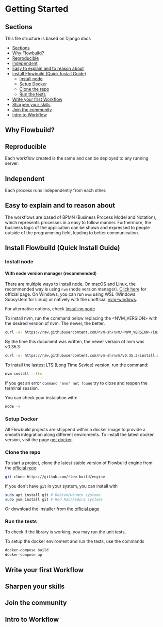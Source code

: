 # Getting Started

## Sections

This file structure is based on Django docs

- [Sections](#sections)
- [Why Flowbuild?](#why-flowbuild)
- [Reproducible](#reproducible)
- [Independent](#independent)
- [Easy to explain and to reason about](#easy-to-explain-and-to-reason-about)
- [Install Flowbuild (Quick Install Guide)](#install-flowbuild-quick-install-guide)
  - [Install node](#install-node)
  - [Setup Docker](#setup-docker)
  - [Clone the repo](#clone-the-repo)
  - [Run the tests](#run-the-tests)
- [Write your first Workflow](#write-your-first-workflow)
- [Sharpen your skills](#sharpen-your-skills)
- [Join the community](#join-the-community)
- [Intro to Workflow](#intro-to-workflow)

## Why Flowbuild?

## Reproducible

Each workflow created is the same and can be deployed to any running server.

## Independent

Each process runs independently from each other.

## Easy to explain and to reason about

The workflows are based of BPMN (Business Process Model and Notation), which represents
processes in a easy to follow manner. Furthermore, the business logic of the application
can be shown and expressed to people outside of the programming field, leading to better
communication.

## Install Flowbuild (Quick Install Guide)

### Install node

#### With node version manager (recommended)

There are multiple ways to install node. On macOS and Linux, the recommended way
is using `nvm` (node version manager). [Click here](https://github.com/nvm-sh/nvm) for official page. On Windows, you can run `nvm` using WSL (Windows Subsystem for Linux) or natively with the unofficial [nvm-windows](https://github.com/coreybutler/nvm-windows).

For alternative options, check [Installing node](./INSTALL_NODE.md)

To install nvm, run the command below replacing the <NVM_VERSION> with the desired version of nvm. The newer, the better.

```sh
curl -o- https://raw.githubusercontent.com/nvm-sh/nvm/<NVM_VERSION>/install.sh | bash
```

By the time this document was written, the newer version of nvm was v0.35.3

```sh
curl -o- https://raw.githubusercontent.com/nvm-sh/nvm/v0.35.3/install.sh | bash
```

To install the lastest LTS (Long Time Sevice) version, run the command:

```sh
nvm install --lts
```

If you get an error ```Command 'nvm' not found``` try to close and reopen the terminal session.

You can check your instalation with:

```sh
node -v
```

### Setup Docker

All Flowbuild projects are shippend within a docker image to provide a smooth integration along different enviroments. To install the latest docker version, visit the page [get docker](https://docs.docker.com/get-docker/).

### Clone the repo

To start a project, clone the latest stable version of Flowbuild engine from the [official repo](https://github.com/flow-build/engine)

```sh
git clone https://github.com/flow-build/engine
```

If you don't have ```git``` in your system, you can install with

```sh
sudo apt install git # Debian/Ubuntu systems
sudo yum install git # Red Hat/Fedora systems
```

Or download the installer from the [official page](https://git-scm.com/downloads)

### Run the tests

To check if the library is working, you may run the unit tests.

To setup the docker enviroment and run the tests, use the commands

```sh
docker-compose build
docker-compose up
```

## Write your first Workflow

## Sharpen your skills

## Join the community

## Intro to Workflow
